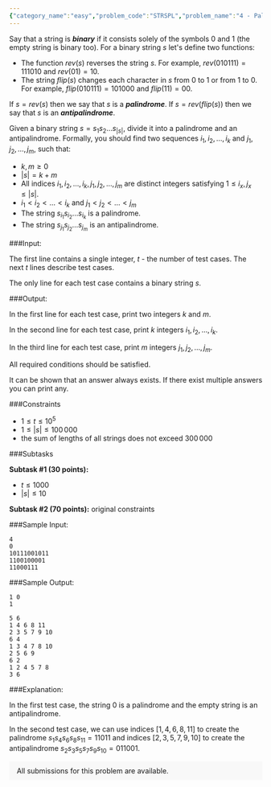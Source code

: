 ```yaml
---
{"category_name":"easy","problem_code":"STRSPL","problem_name":"4 - Palindrome and antipalindrome","problemComponents":{"constraints":"","constraintsState":false,"subtasks":"","subtasksState":false,"inputFormat":"","inputFormatState":false,"outputFormat":"","outputFormatState":false,"sampleTestCases":{}},"video_editorial_url":"","languages_supported":{"0":"CPP14","1":"C","2":"JAVA","3":"PYTH 3.6","4":"CPP17","5":"PYTH","6":"PYP3","7":"CS2","8":"ADA","9":"PYPY","10":"TEXT","11":"PAS fpc","12":"NODEJS","13":"RUBY","14":"PHP","15":"GO","16":"HASK","17":"TCL","18":"PERL","19":"SCALA","20":"LUA","21":"kotlin","22":"BASH","23":"JS","24":"LISP sbcl","25":"rust","26":"PAS gpc","27":"BF","28":"CLOJ","29":"R","30":"D","31":"CAML","32":"FORT","33":"ASM","34":"swift","35":"FS","36":"WSPC","37":"LISP clisp","38":"SQL","39":"SCM guile","40":"PERL6","41":"ERL","42":"CLPS","43":"ICK","44":"NICE","45":"PRLG","46":"ICON","47":"COB","48":"SCM chicken","49":"PIKE","50":"SCM qobi","51":"ST","52":"SQLQ","53":"NEM"},"max_timelimit":1,"source_sizelimit":50000,"problem_author":"isaf27","problem_tester":"","date_added":"6-08-2020","tags":{"0":"isaf27"},"problem_difficulty_level":"Unavailable","best_tag":"","editorial_url":"","time":{"view_start_date":1605438000,"submit_start_date":1605438000,"visible_start_date":1605438000,"end_date":1735669800},"is_direct_submittable":false,"problemDiscussURL":"https://discuss.codechef.com/search?q=STRSPL","is_proctored":false,"visitedContests":{},"layout":"problem"}
---
```

Say that a string is ***binary*** if it consists solely of the symbols $0$ and $1$ (the empty string is binary too). For a binary string $s$ let's define two functions:

- The function $rev(s)$ reverses the string $s$. For example, $rev(010111)=111010$ and $rev(01)=10$.
- The string $flip(s)$ changes each character in $s$ from $0$ to $1$ or from $1$ to $0$. For example, $flip(010111)=101000$ and $flip(11)=00$.

If $s = rev(s)$ then we say that $s$ is a ***palindrome***. If $s=rev(flip(s))$ then we say that $s$ is an ***antipalindrome***.

Given a binary string $s=s_1s_2\ldots s_{|s|}$, divide it into a palindrome and an antipalindrome. Formally, you should find two sequences $i_1, i_2, \ldots, i_k$ and $j_1, j_2, \ldots, j_m$, such that:

- $k,m\ge 0$
- $|s| = k + m$
- All indices $i_1, i_2, \ldots, i_k, j_1, j_2, \ldots, j_m$ are distinct integers satisfying $1 \leq i_x,j_x\leq |s|$.
- $i_1 < i_2 < \ldots < i_k$ and $j_1 < j_2 < \ldots < j_m$
- The string $s_{i_1} s_{i_2} \ldots s_{i_k}$ is a palindrome.
- The string $s_{j_1} s_{j_2} \ldots s_{j_m}$ is an antipalindrome.

###Input:

The first line contains a single integer, $t$ - the number of test cases. The next $t$ lines describe test cases.

The only line for each test case contains a binary string $s$.

###Output:

In the first line for each test case, print two integers $k$ and $m$.

In the second line for each test case, print $k$ integers $i_1, i_2, \ldots, i_k$.

In the third line for each test case, print $m$ integers $j_1, j_2, \ldots, j_m$.

All required conditions should be satisfied.

It can be shown that an answer always exists. If there exist multiple answers you can print any.

###Constraints

- $1 \leq t \leq 10^5$
- $1 \leq |s| \leq 100\,000$
- the sum of lengths of all strings does not exceed $300\,000$

###Subtasks

**Subtask #1 (30 points):**
- $t \leq 1000$
- $|s| \leq 10$

**Subtask #2 (70 points):** original constraints

###Sample Input:

```
4
0
10111001011
1100100001
11000111
```

###Sample Output:
```
1 0
1

5 6
1 4 6 8 11
2 3 5 7 9 10
6 4
1 3 4 7 8 10
2 5 6 9
6 2
1 2 4 5 7 8
3 6
```

###Explanation:

In the first test case, the string $0$ is a palindrome and the empty string is an antipalindrome.

In the second test case, we can use indices $[1, 4, 6, 8, 11]$ to create the palindrome $s_1s_4s_6s_8s_{11}=11011$ and indices $[2, 3, 5, 7, 9, 10]$ to create the antipalindrome $s_2s_3s_5s_7s_9s_{10}=011001$.
<aside style='background: #f8f8f8;padding: 10px 15px;'><div>All submissions for this problem are available.</div></aside>